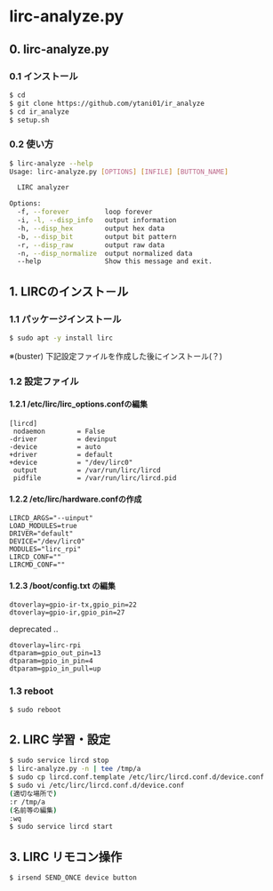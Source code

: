# lirc-analyze.py

## 0. lirc-analyze.py

### 0.1 インストール

```bash
$ cd
$ git clone https://github.com/ytani01/ir_analyze
$ cd ir_analyze
$ setup.sh
```

### 0.2 使い方

```bash
$ lirc-analyze --help
Usage: lirc-analyze.py [OPTIONS] [INFILE] [BUTTON_NAME]

  LIRC analyzer

Options:
  -f, --forever         loop forever
  -i, -l, --disp_info   output information
  -h, --disp_hex        output hex data
  -b, --disp_bit        output bit pattern
  -r, --disp_raw        output raw data
  -n, --disp_normalize  output normalized data
  --help                Show this message and exit.
```

## 1. LIRCのインスト－ル

### 1.1 パッケージインストール

```bash
$ sudo apt -y install lirc
```

※(buster) 下記設定ファイルを作成した後にインストール(？)

### 1.2 設定ファイル

#### 1.2.1 /etc/lirc/lirc_options.confの編集

```
[lircd]
 nodaemon        = False
-driver          = devinput
-device          = auto
+driver          = default
+device          = "/dev/lirc0"
 output          = /var/run/lirc/lircd
 pidfile         = /var/run/lirc/lircd.pid
```

#### 1.2.2 /etc/lirc/hardware.confの作成

```
LIRCD_ARGS="--uinput"
LOAD_MODULES=true
DRIVER="default"
DEVICE="/dev/lirc0"
MODULES="lirc_rpi"
LIRCD_CONF=""
LIRCMD_CONF=""
```

#### 1.2.3 /boot/config.txt の編集

```
dtoverlay=gpio-ir-tx,gpio_pin=22
dtoverlay=gpio-ir,gpio_pin=27
```

deprecated ..
```
dtoverlay=lirc-rpi
dtparam=gpio_out_pin=13
dtparam=gpio_in_pin=4
dtparam=gpio_in_pull=up
```

### 1.3 reboot

```bash
$ sudo reboot
```

## 2. LIRC 学習・設定

```bash
$ sudo service lircd stop
$ lirc-analyze.py -n | tee /tmp/a
$ sudo cp lircd.conf.template /etc/lirc/lircd.conf.d/device.conf
$ sudo vi /etc/lirc/lircd.conf.d/device.conf
(適切な場所で)
:r /tmp/a
(名前等の編集)
:wq
$ sudo service lircd start
```

## 3. LIRC リモコン操作

```bash
$ irsend SEND_ONCE device button
```
